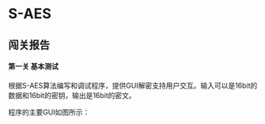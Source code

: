 # S-AES
## 闯关报告
#### 第一关 基本测试

根据S-AES算法编写和调试程序，提供GUI解密支持用户交互。输入可以是16bit的数据和16bit的密钥，输出是16bit的密文。

程序的主要GUI如图所示：

